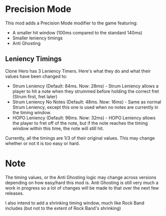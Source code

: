 # Precision Mode
This mod adds a Precision Mode modifier to the game featuring:
* A smaller hit window (100ms compared to the standard 140ms)
* Smaller leniency timings
* Anti Ghosting

## Leniency Timings
Clone Hero has 3 Leniency Timers. Here's what they do and what their values have been changed to:
* Strum Leniency (Default: 84ms. Now: 28ms) - Strum Leniency allows a player to hit a note when they strummed before holding the correct fret (Strum first, fret later)
* Strum Leniency No Notes (Default: 48ms. Now: 16ms) - Same as normal Strum Leniency, except this one is used when no notes are currently in the timing window.
* HOPO Leniency (Default: 96ms. Now: 32ms) - HOPO Leniency allows the player to fret off of the note, but if the note reaches the timing window within this time, the note will still hit.

Currently, all the timings are 1/3 of their original values. This may change whether or not it is too easy or hard.

# Note
The timing values, or the Anti Ghosting logic may change across versions depending on how easy/hard this mod is. 
Anti Ghosting is still very much a work in progress so a lot of changes will be made to that over the next few releases. 

I also intend to add a shrinking timing window, much like Rock Band includes (but not to the extent of Rock Band's shrinking)
